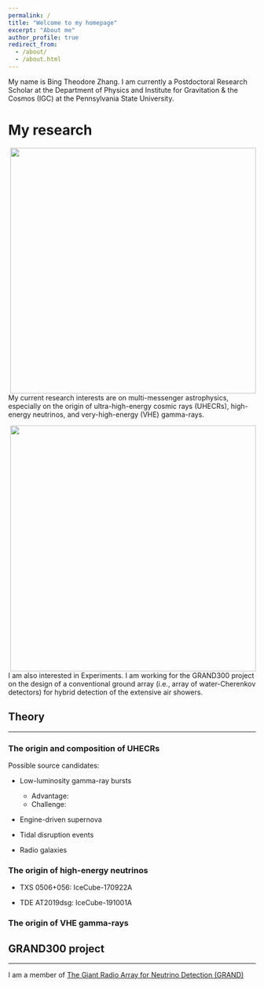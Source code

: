 ```yaml
---
permalink: /
title: "Welcome to my homepage"
excerpt: "About me"
author_profile: true
redirect_from: 
  - /about/
  - /about.html
---
```



My name is Bing Theodore Zhang. I am currently a Postdoctoral Research Scholar at the Department of Physics and Institute for Gravitation & the Cosmos (IGC) at the Pennsylvania State University.

My research 
======

<!--![btz](https://btheodorezhang.github.io/files/Multi_messenger_propagation.pdf){: style="float: left"}-->
<img align="right" width="500" height="500" src = "https://btheodorezhang.github.io/files/Multi_messenger_propagation.pdf">

My current research interests are on multi-messenger astrophysics, especially on the origin of ultra-high-energy cosmic rays (UHECRs), high-energy neutrinos, and very-high-energy (VHE) gamma-rays.




<!--![btz](https://btheodorezhang.github.io/files/grand_det_principle.pdf)-->
<img align="right" width="500" height="500" src = "https://btheodorezhang.github.io/files/grand_det_principle.pdf">

I am also interested in Experiments. I am working for the GRAND300 project on the design of a conventional ground array (i.e., array of water-Cherenkov detectors) for hybrid detection of the extensive air showers. 

## Theory
------

### The origin and composition of UHECRs 

Possible source candidates:
* Low-luminosity gamma-ray bursts
  * Advantage:
  * Challenge:

* Engine-driven supernova

* Tidal disruption events

* Radio galaxies

### The origin of high-energy neutrinos 

* TXS 0506+056: IceCube-170922A

* TDE AT2019dsg: IceCube-191001A

### The origin of VHE gamma-rays


## GRAND300 project
------
I am a member of [The Giant Radio Array for Neutrino Detection (GRAND)](https://grand.cnrs.fr)
